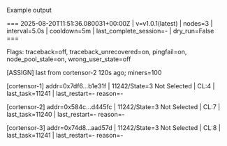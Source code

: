 Example output



=== 2025-08-20T11:51:36.080031+00:00Z | v=v1.0.1(latest) | nodes=3 | interval=5.0s | cooldown=5m | last_complete_session=- | dry_run=False ===

Flags: traceback=off, traceback_unrecovered=on, pingfail=on, node_pool_stale=on, wrong_user_state=off

[ASSIGN] last from cortensor-2 120s ago; miners=100

[cortensor-1] addr=0x7df6…b1e31f | 11242/State=3 Not Selected | CL:4 | last_task=11241 | last_restart=- reason=-

[cortensor-2] addr=0x584c…d445fc | 11242/State=3 Not Selected | CL:7 | last_task=11240 | last_restart=- reason=-

[cortensor-3] addr=0x74d8…aad57d | 11242/State=3 Not Selected | CL:8 | last_task=11241 | last_restart=- reason=-
